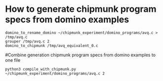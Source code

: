 # How to generate chipmunk program specs from domino examples

```shell
domino_to_rename_domino ~/chipmunk_experiment/domino_programs/avq.c > /tmp/avq.c
grouper /tmp/avq.c 2
domino_to_chipmunk /tmp/avq_equivalent_0.c
```

#Combine generation chipmunk program specs from domino examples to one file
```shell
python3 compile_with_chipmunk.py ~/chipmunk_experiment/domino_programs/avq.c 2
```
